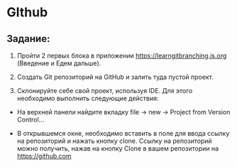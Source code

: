 # GIthub

## Задание:

1. Пройти 2 первых блока в приложении https://learngitbranching.js.org (Введение и Едем дальше).

2. Создать Git репозиторий на GitHub и залить туда пустой проект.

3. Склонируйте себе свой проект, используя IDE. Для этого необходимо выполнить следующие действия:

 - На верхней панели найдите вкладку file -> new -> Project from Version Control...  

 - В открывшемся окне, необходимо вставить в поле для ввода ссылку на репозиторий и нажать кнопку clone. Ссылку на репозиторий можно получить, нажав на кнопку Clone в вашем репозитории на https://github.com
